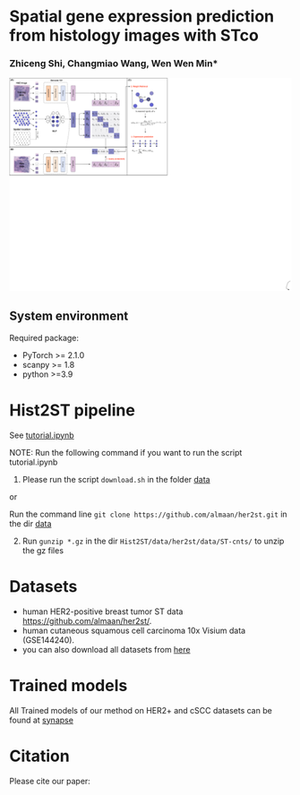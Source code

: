 # Spatial gene expression prediction from histology images with STco
### Zhiceng Shi, Changmiao Wang, Wen Wen Min*



      

![(Variational) gcn](Workflow.png)




## System environment
Required package:
- PyTorch >= 2.1.0
- scanpy >= 1.8
- python >=3.9



# Hist2ST pipeline

See [tutorial.ipynb](tutorial.ipynb)


NOTE: Run the following command if you want to run the script tutorial.ipynb
 
1.  Please run the script `download.sh` in the folder [data](https://github.com/DDD1122/STco/tree/main/data) 

or 

Run the command line `git clone https://github.com/almaan/her2st.git` in the dir [data](https://github.com/DDD1122/STco/tree/main/data) 

2. Run `gunzip *.gz` in the dir `Hist2ST/data/her2st/data/ST-cnts/` to unzip the gz files


# Datasets

 -  human HER2-positive breast tumor ST data https://github.com/almaan/her2st/.
 -  human cutaneous squamous cell carcinoma 10x Visium data (GSE144240).
 -  you can also download all datasets from [here](https://www.synapse.org/#!Synapse:syn29738084/files/)


# Trained models
All Trained models of our method on HER2+ and cSCC datasets can be found at [synapse](https://www.synapse.org/#!Synapse:syn29738084/files/)


# Citation

Please cite our paper:

```



```
